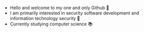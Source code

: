 - Hello and welcome to my one and only Github 👋
- I am primarily interested in security software development and information technology security 👀
- Currently studying computer science 📚

<!---
crypto-plus-plus/crypto-plus-plus is a ✨ special ✨ repository because its `README.md` (this file) appears on your GitHub profile.
You can click the Preview link to take a look at your changes.
--->
